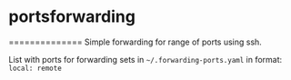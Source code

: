 # portsforwarding
==============
Simple forwarding for range of ports using ssh.

List with ports for forwarding sets in ```~/.forwarding-ports.yaml``` in format: ```local: remote```
